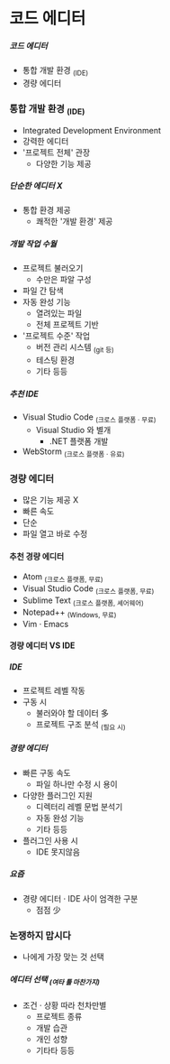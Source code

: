 코드 에디터
==========

##### 코드 에디터
- 통합 개발 환경 <sub>(IDE)</sub>
- 경량 에디터

### 통합 개발 환경 <sub>(IDE)</sub>
- Integrated Development Environment
- 강력한 에디터
- '프로젝트 전체' 관장
  - 다양한 기능 제공

##### 단순한 에디터 X
- 통합 환경 제공
  - 쾌적한 '개발 환경' 제공

##### 개발 작업 수월
- 프로젝트 불러오기
  - 수만은 파알 구성
- 파일 간 탐색
- 자동 완성 기능
  - 열려있는 파일
  - 전체 프로젝트 기반
- '프로젝트 수준' 작업
  - 버전 관리 시스템 <sub>(git 등)</sub>
  - 테스팅 환경
  - 기타 등등

##### 추천 IDE
- Visual Studio Code <sub>(크로스 플랫폼 · 무료)</sub>
  - Visual Studio 와 별개
    - .NET 플랫폼 개발
- WebStorm <sub>(크로스 플랫폼 · 유료)</sub>

### 경량 에디터
- 많은 기능 제공 X
- 빠른 속도
- 단순
- 파일 열고 바로 수정

#### 추천 경량 에디터
- Atom <sub>(크로스 플랫폼, 무료)</sub>
- Visual Studio Code <sub>(크로스 플랫폼, 무료)</sub>
- Sublime Text <sub>(크로스 플랫폼, 셰어웨어)</sub>
- Notepad++ <sub>(Windows, 무료)</sub>
- Vim · Emacs

#### 경량 에디터 VS IDE

##### IDE
- 프로젝트 레벨 작동
- 구동 시
  - 불러와야 할 데이터 多
  - 프로젝트 구조 분석 <sub>(필요 시)</sub>

##### 경량 에디터
- 빠른 구동 속도
  - 파일 하나만 수정 시 용이
- 다양한 플러그인 지원
  - 디렉터리 레벨 문법 분석기
  - 자동 완성 기능
  - 기타 등등
- 플러그인 사용 시
  - IDE 못지않음

##### 요즘
- 경량 에디터 · IDE 사이 엄격한 구분
  - 점점 少

### 논쟁하지 맙시다
- 나에게 가장 맞는 것 선택

##### 에디터 선택 <sub>(여타 툴 마찬가지)</sub>
- 조건 · 상황 따라 천차만별
  - 프로젝트 종류
  - 개발 습관
  - 개인 성향
  - 기타타 등등
